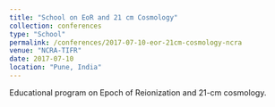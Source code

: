 ```yaml
---
title: "School on EoR and 21 cm Cosmology"
collection: conferences
type: "School"
permalink: /conferences/2017-07-10-eor-21cm-cosmology-ncra
venue: "NCRA-TIFR"
date: 2017-07-10
location: "Pune, India"
---
```


Educational program on Epoch of Reionization and 21-cm cosmology.

